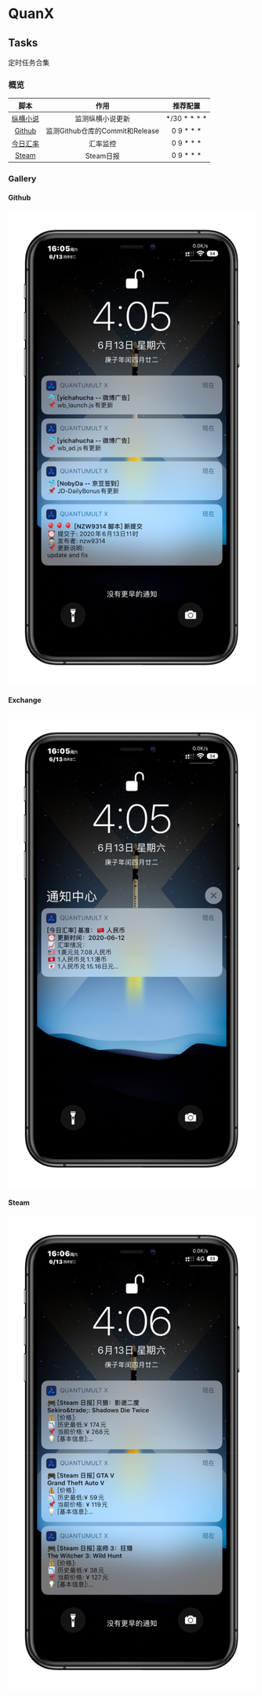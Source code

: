 # QuanX
## Tasks
定时任务合集

### 概览

|                             脚本                             |              作用               |   推荐配置   |
| :----------------------------------------------------------: | :-----------------------------: | :----------: |
| [纵横小说](https://raw.githubusercontent.com/Peng-YM/QuanX/master/Tasks/zongheng.js) |        监测纵横小说更新         | */30 * * * * |
| [Github](https://raw.githubusercontent.com/Peng-YM/QuanX/master/Tasks/github.js) | 监测Github仓库的Commit和Release |  0 9 * * *   |
| [今日汇率](https://raw.githubusercontent.com/Peng-YM/QuanX/master/Tasks/exchange.js) | 汇率监控 |  0 9 * * *   |
| [Steam](https://raw.githubusercontent.com/Peng-YM/QuanX/master/Tasks/steam.js) | Steam日报 | 0 9 * * * |

### Gallery

#### Github

![Github](demos/github.JPG)

#### Exchange

![Exchange](demos/exchange.JPG)

#### Steam

![Steam](demos/steam.JPG)
